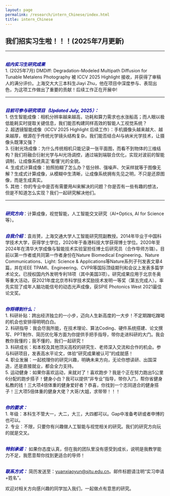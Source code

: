 ```yaml
---
layout: page
permalink: /research/intern_Chinese/index.html
title: intern_Chinese
---
```


## 我们招实习生啦！！！(2025年7月更新)

---
<br> ***<font color="#000099">组内实习生研究成果</font>***
<br>1. (2025年7月) DMDiff: Degradation-Modeled Multipath Diffusion for Tunable Metalens Photography 被 ICCV 2025 Highlight 接收，并获得了审稿人的满分评价。上海交大大三本科生Jiayi Zhu，他在项目中深度参与、表现出色，为这项工作做出了重要的贡献！后续工作正在开展中!

---

<br> ***<font color="#000099">目前可参与研究项目（Updated July, 2025）：</font>***
<br>1. 仿生智能成像：相机分辨率越来越高，功耗和算力需求也水涨船高；而人眼以极低能耗实时提取关键信息，我们能否构建同样高效的智能人工视觉系统？
<br>2. 超透镜智能成像（ICCV 2025 Highlight 后续工作）：手机摄像头越来越大、越来越厚，根源在于传统光学镜头结构复杂。我们能否结合AI与纳米光学技术，让摄像头既薄又强？
<br>3. 衍射光场成像：为什么传统相机只能记录一张平面图，而看不到物体的三维结构？我们将融合衍射光学与AI光场调控，通过端到端联合优化，实现对波前的智能调制，让成像系统真正‘看懂’光的全貌。
<br>4. 生成式计算成像：拍照拍糊了怎么办？低分辨、强噪声、欠采样就等于图像无解？生成式计算成像，从模糊中生清晰，让成像系统拥有先见之明，不只是还原图像，而是生成真实。
<br>5. 其他：你的专业中是否有需要用AI来解决的问题？你是否有一些有趣的想法，但是不知道怎么实现？我们一起研究解决他们。

---
<br> ***<font color="#000099">研究方向</font>***：计算成像，视觉智能，人工智能交叉研究（AI+Optics, AI for Science等）。

<br> ***<font color="#000099">自我介绍</font>***：袁肖赟，上海交通大学人工智能研究院副教授。2014年毕业于中国科学技术大学，获得学士学位，2020年于香港科技大学获得博士学位。2020年至2024年在清华大学成像与智能技术实验室担任博士后研究员（合作导师方璐）。目前以第一作者或共同第一作者身份在Nature Biomedical Engineering、Nature Communications、Light: Science & Applications等Nature系列子刊发表文章4篇，并在IEEE TPAMI、Engineering、CVPR等国际顶级期刊和会议上发表多篇学术论文。已授权国内外发明专利18项（其中美国3项）。研究成果应用于北京冬奥等重大活动，获2021年度北京市科学技术奖励技术发明一等奖（第五完成人）。率先实现了成年人脑功能信号的动态光声成像，获SPIE Photonics West 2021最佳论文奖。<br>

<br> ***<font color="#000099">你将得到什么：</font>*** <br>1. 科研补贴：跨出经济独立的一小步，迈向人生新高度的一大步！不定期蹭吃蹭喝的机会也安排得明明白白。<br>2. 科研指导：我会尽我所能，在技术理论、算法Coding、硬件系统搭建、论文撰写、PPT制作、简历优化等方面为你提供手把手指导，带你走进科研的大门。我会教你我懂的；我不懂的，我们一起研究！<br>3. 科研成长：和本校及其他顶尖高校的研究生、老师深入交流和合作的机会。参与科研项目，发表高水平论文，体验“研究成果被认可”的成就感！<br>4. 职业发展：一起梳理你的研究兴趣，明确未来方向，无论你想读研、出国深造，还是直接就业，都会全力支持。<br>5. 运动健身：如果你喜欢运动，来就对了！喜欢跑步？我是个正在努力跑出5公里6分配的跑步搭子！健身小白？我可以提供“非专业”指导，带你入门，帮你省健身私教的钱！三大项4倍体重的健身爱好者？恭喜，你找到一个志同道合的健身搭子！三大项5倍体重的健身大佬？大哥/大姐，求带带！！！

<br> ***<font color="#000099">你的要求：</font>***<br>1. 年级：本科生不管大一，大二，大三，大四都可以。Gap中准备考研或者申博的也可以。<br>2. 专业：不限，只要你有兴趣做人工智能与视觉相关的研究。我们的研究方向玩的就是交叉。

<br> ***<font color="#000099">特别承诺：</font>***
如果你态度认真，但在我的团队里没有感受到成长，说明是我教学能力不足，我愿意帮你找到更适合的导师！

<br> ***<font color="#000099">联系方式：</font>***
简历发送至：yuanxiaoyun@sjtu.edu.cn。邮件标题请注明“实习申请+姓名”。

欢迎对相关方向感兴趣的同学加入我们，一起做点有意思的研究。